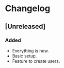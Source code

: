 # Changelog

## [Unreleased]

### Added

- Everything is new.
- Basic setup.
- Feature to create users.
